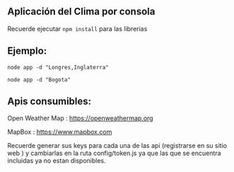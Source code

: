 ## Aplicación del Clima por consola


Recuerde ejecutar ```npm install``` para las librerias


## Ejemplo:
```
node app -d "Longres,Inglaterra"
```

```
node app -d "Bogota"
```

## Apis consumibles:

Open Weather Map : https://openweathermap.org


MapBox : https://www.mapbox.com


Recuerde generar sus keys para cada una de las api (registrarse en su sitio web ) y cambiarlas en  la ruta config/token.js  ya que las que se encuentra incluidas ya no estan disponibles.